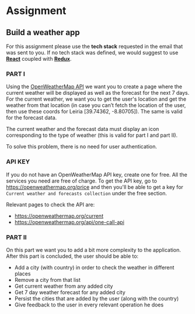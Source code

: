 # Assignment

## Build a weather app

For this assignment please use the **tech stack** requested in the email that was sent to you.
If no tech stack was defined, we would suggest to use [**React**](https://reactjs.org/) coupled with [**Redux**](https://redux.js.org/).

### **PART I**
Using the [OpenWeatherMap API](https://openweathermap.org/api) we want you to create a page where the current weather will be displayed as well as the forecast for the next 7 days. For the current weather, we want you to get the user's location and get the weather from that location (in case you can’t fetch the location of the user, then use these coords for Leiria [39.74362, -8.80705]). The same is valid for the forecast data.

The current weather and the forecast data must display an icon corresponding to the type of weather (this is valid for part I and part II).

To solve this problem, there is no need for user authentication.

### API KEY
If you do not have an OpenWeatherMap API key, create one for free. All the services you need are free of charge.
To get the API key, go to https://openweathermap.org/price and then you'll be able to get a key for `Current weather and forecasts collection` under the free section.

Relevant pages to check the API are:
- https://openweathermap.org/current
- https://openweathermap.org/api/one-call-api

### **PART II**
On this part we want you to add a bit more complexity to the application.
After this part is concluded, the user should be able to:

- Add a city (with country) in order to check the weather in different places
- Remove a city from that list
- Get current weather from any added city
- Get 7 day weather forecast for any added city
- Persist the cities that are added by the user (along with the country)
- Give feedback to the user in every relevant operation he does